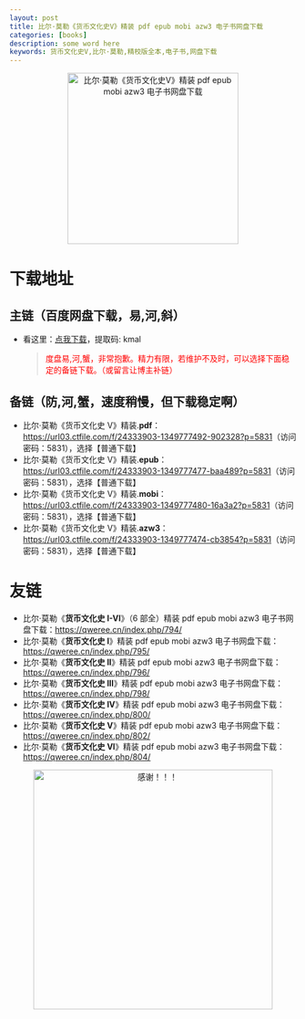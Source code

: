 ```yaml
---
layout: post
title: 比尔·莫勒《货币文化史V》精装 pdf epub mobi azw3 电子书网盘下载
categories: [books]
description: some word here
keywords: 货币文化史V,比尔·莫勒,精校版全本,电子书,网盘下载
---
```


<div align="center"><img src="https://qweree.cn/wp-content/uploads/2024/08/huo-bi-wen-hua-shi-V-tuya.jpg" alt="比尔·莫勒《货币文化史V》精装 pdf epub mobi azw3 电子书网盘下载" width="300px" height="auto"></div>

# 下载地址

## 主链（百度网盘下载，易,河,斜）

- 看这里：[点我下载](https://pan.baidu.com/s/1iMXUbSbtZQZjDcqDmnWUyw?pwd=kmal)，提取码: kmal

  > <p style="color:red" >度盘易,河,蟹，非常抱歉。精力有限，若维护不及时，可以选择下面稳定的备链下载。（或留言让博主补链）</p>

## 备链（防,河,蟹，速度稍慢，但下载稳定啊）

- 比尔·莫勒《货币文化史 V》精装.**pdf**：<https://url03.ctfile.com/f/24333903-1349777492-902328?p=5831>（访问密码：5831），选择【普通下载】
- 比尔·莫勒《货币文化史 V》精装.**epub**：<https://url03.ctfile.com/f/24333903-1349777477-baa489?p=5831>（访问密码：5831），选择【普通下载】
- 比尔·莫勒《货币文化史 V》精装.**mobi**：<https://url03.ctfile.com/f/24333903-1349777480-16a3a2?p=5831>（访问密码：5831），选择【普通下载】
- 比尔·莫勒《货币文化史 V》精装.**azw3**：<https://url03.ctfile.com/f/24333903-1349777474-cb3854?p=5831>（访问密码：5831），选择【普通下载】

# 友链

- 比尔·莫勒《**货币文化史 I-VI**》（6 部全）精装 pdf epub mobi azw3 电子书网盘下载：<https://qweree.cn/index.php/794/>
- 比尔·莫勒《**货币文化史 I**》精装 pdf epub mobi azw3 电子书网盘下载：<https://qweree.cn/index.php/795/>
- 比尔·莫勒《**货币文化史 II**》精装 pdf epub mobi azw3 电子书网盘下载：<https://qweree.cn/index.php/796/>
- 比尔·莫勒《**货币文化史 III**》精装 pdf epub mobi azw3 电子书网盘下载：<https://qweree.cn/index.php/798/>
- 比尔·莫勒《**货币文化史 IV**》精装 pdf epub mobi azw3 电子书网盘下载：<https://qweree.cn/index.php/800/>
- 比尔·莫勒《**货币文化史 V**》精装 pdf epub mobi azw3 电子书网盘下载：<https://qweree.cn/index.php/802/>
- 比尔·莫勒《**货币文化史 VI**》精装 pdf epub mobi azw3 电子书网盘下载：<https://qweree.cn/index.php/804/>

<div align="center"><img src="https://pic.imgdb.cn/item/661246bf68eb935713c7f81c.gif" alt="感谢！！！" width="420px" height="auto"/></div>
